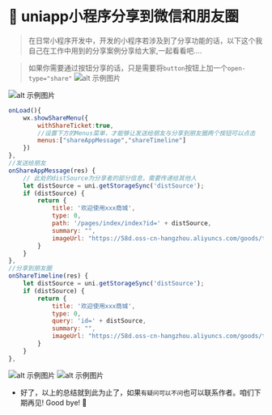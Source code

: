

# :cherries: uniapp小程序分享到微信和朋友圈



>在日常小程序开发中，开发的小程序若涉及到了分享功能的话，以下这个我自己在工作中用到的分享案例分享给大家,一起看看吧....

> 如果你需要通过按钮分享的话，只是需要将`button`按钮上加一个`open-type="share"`
![alt 示例图片](/img/study/uniapp/uniapp小程序分享/代码.jpg)



![alt 示例图片](/img/study/uniapp/uniapp小程序分享/按钮分享.jpg)


```javascript
onLoad(){
	wx.showShareMenu({
		withShareTicket:true,
		//设置下方的Menus菜单，才能够让发送给朋友与分享到朋友圈两个按钮可以点击
		menus:["shareAppMessage","shareTimeline"]
	})
},
//发送给朋友
onShareAppMessage(res) {
	// 此处的distSource为分享者的部分信息，需要传递给其他人
	let distSource = uni.getStorageSync('distSource');
	if (distSource) {
		return {
			title: '欢迎使用xxx商城',
			type: 0,
			path: '/pages/index/index?id=' + distSource,
			summary: "",
			imageUrl: "https://58d.oss-cn-hangzhou.aliyuncs.com/goods/ttg_1596073788000.png"
		}
	}
},
//分享到朋友圈
onShareTimeline(res) {
	let distSource = uni.getStorageSync('distSource');
	if (distSource) {
		return {
			title: '欢迎使用xxx商城',
			type: 0,
			query: 'id=' + distSource,
			summary: "",
			imageUrl: "https://58d.oss-cn-hangzhou.aliyuncs.com/goods/ttg_1596073788000.png"
		}
	}
},

```

![alt 示例图片](/img/study/uniapp/uniapp小程序分享/好友.jpg)
![alt 示例图片](/img/study/uniapp/uniapp小程序分享/朋友圈.jpg)





* 好了，以上的总结就到此为止了，如果`有疑问可以不问`也可以联系作者。咱们下期再见! Good bye! 🌸